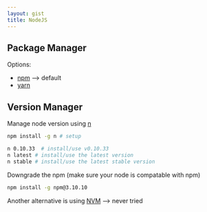 ```yaml
---
layout: gist
title: NodeJS
---
```


## Package Manager

Options: 
- [npm](https://www.npmjs.com/) --> default
- [yarn](https://yarnpkg.com/en/)


## Version Manager

Manage node version using [n](https://github.com/tj/n)
```sh
npm install -g n # setup

n 0.10.33  # install/use v0.10.33
n latest # install/use the latest version
n stable # install/use the latest stable version
``` 


Downgrade the npm (make sure your node is compatable with npm)
```sh
npm install -g npm@3.10.10
```

Another alternative is using [NVM](https://github.com/creationix/nvm) --> never tried
